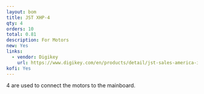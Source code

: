 ```yaml
---
layout: bom
title: JST XHP-4
qty: 4
orders: 10
total: 0.81
description: For Motors
new: Yes
links:
  - vendor: Digikey
    url: https://www.digikey.com/en/products/detail/jst-sales-america-inc/XHP-4/683353
kofi: Yes
---
```

4 are used to connect the motors to the mainboard.